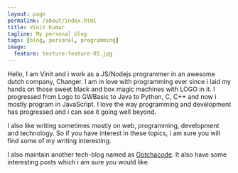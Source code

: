```yaml
---
layout: page
permalink: /about/index.html
title: Vinit Kumar
tagline: My personal blog
tags: [blog, personal, programming]
image:
  feature: texture-feature-05.jpg
---
```


Hello, I am Vinit and i work as a JS/Nodejs programmer in an awesome dutch company, Changer. 
I am in love with programming ever since i laid my hands on those sweet black and box magic machines with LOGO in it. I progressed from Logo to GWBasic to Java to Python, C, C++ and now i mostly program in JavaScript. I love the way programming and development has progressed and i can see it going well beyond.

I also like writing sometimes mostly on web, programming, development and technology. So if you have interest in these topics, i am sure you will find some of my writing interesting.

I also maintain another tech-blog named as [Gotchacode](http://gotchacode.com). It also have some interesting posts which i am sure you would like. 



